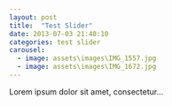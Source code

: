 ```yaml
---
layout: post
title:  "Test Slider"
date: 2013-07-03 21:40:10
categories: test slider
carousel:
  - image: assets\images\IMG_1557.jpg
  - image: assets\images\IMG_1672.jpg
---
```


Lorem ipsum dolor sit amet, consectetur...